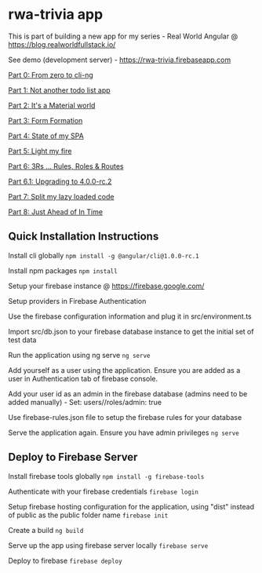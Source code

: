 # rwa-trivia app

This is part of building a new app for my series - Real World Angular @ https://blog.realworldfullstack.io/

See demo (development server) - https://rwa-trivia.firebaseapp.com

[Part 0: From zero to cli-ng](https://blog.realworldfullstack.io/real-world-angular-part-0-from-zero-to-cli-ng-a2ff646b90cc)

[Part 1: Not another todo list app](https://blog.realworldfullstack.io/real-world-angular-part-1-not-another-todo-list-c2ea5020f944)

[Part 2: It's a Material world](https://blog.realworldfullstack.io/real-world-angular-part-2-its-a-material-world-2d70238ef8ef)

[Part 3: Form Formation](https://blog.realworldfullstack.io/real-world-angular-part-3-form-formation-f78d8462da70)

[Part 4: State of my SPA](https://blog.realworldfullstack.io/real-world-angular-part-4-state-of-my-spa-10bf90c5a15)

[Part 5: Light my fire](https://blog.realworldfullstack.io/real-world-angular-part-5-light-my-fire-34b0bcb351a8)

[Part 6: 3Rs ... Rules, Roles & Routes](https://blog.realworldfullstack.io/real-world-angular-part-6-3rs-rules-roles-routes-9e7de5a3ea8e)

[Part 6.1: Upgrading to 4.0.0-rc.2](https://blog.realworldfullstack.io/real-world-angular-part-6-1-upgrading-to-4-0-0-rc-2-fcaab81603fa)

[Part 7: Split my lazy loaded code](https://blog.realworldfullstack.io/real-world-angular-part-7-lazy-coding-load-splitting-4552f5f54ef7)

[Part 8: Just Ahead of In Time](https://blog.realworldfullstack.io/real-world-angular-part-8-just-ahead-of-in-time-ae2d3cc89656)

## Quick Installation Instructions

Install cli globally
`npm install -g @angular/cli@1.0.0-rc.1`

Install npm packages
`npm install`

Setup your firebase instance @ https://firebase.google.com/

Setup providers in Firebase Authentication

Use the firebase configuration information and plug it in src/environment.ts

Import src/db.json to your firebase database instance to get the initial set of test data

Run the application using ng serve
`ng serve`

Add yourself as a user using the application. Ensure you are added as a user in Authentication tab of firebase console.

Add your user id as an admin in the firebase database (admins need to be added manually) -
Set: users/<user id>/roles/admin: true

Use firebase-rules.json file to setup the firebase rules for your database

Serve the application again. Ensure you have admin privileges
`ng serve`

## Deploy to Firebase Server

Install firebase tools globally
`npm install -g firebase-tools`

Authenticate with your firebase credentials
`firebase login`

Setup firebase hosting configuration for the application, using "dist" instead of public as the public folder name
`firebase init`

Create a build
`ng build`

Serve up the app using firebase server locally
`firebase serve`

Deploy to firebase
`firebase deploy`

